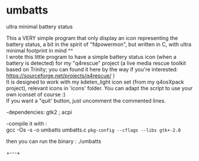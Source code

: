 # umbatts
ultra minimal battery status

This a VERY simple program that only display an icon representing the battery status, a bit in the spirit of "fdpowermon", but written in C, with ultra minimal footprint in mind ^^  
I wrote this little program to have a simple battery status icon (when a battery is detected) for my "q4rescue" project (a live media rescue toolkit based on Trinity; you can found it here by the way if you're interested: https://sourceforge.net/projects/q4rescue/ )  
It is designed to work with my kdeten_light icon set (from my q4osXpack project), relevant icons in 'icons' folder. You can adapt the script to use your own iconset of course :)  
If you want a "quit' button, just uncomment the commented lines.
  
-dependencies: gtk2 ; acpi  
  
-compile it with :   
gcc -Os -s -o umbatts umbatts.c `pkg-config --cflags --libs gtk+-2.0`                                                  
  
then you can run the binary : ./umbatts  
  
+---+

